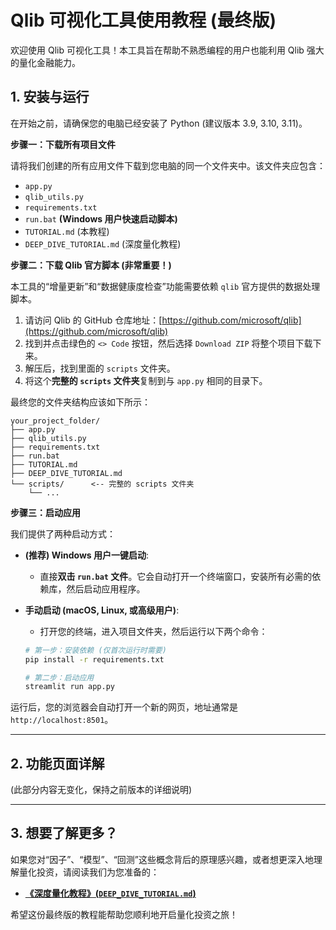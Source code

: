 # Qlib 可视化工具使用教程 (最终版)

欢迎使用 Qlib 可视化工具！本工具旨在帮助不熟悉编程的用户也能利用 Qlib 强大的量化金融能力。

## 1. 安装与运行

在开始之前，请确保您的电脑已经安装了 Python (建议版本 3.9, 3.10, 3.11)。

**步骤一：下载所有项目文件**

请将我们创建的所有应用文件下载到您电脑的同一个文件夹中。该文件夹应包含：
- `app.py`
- `qlib_utils.py`
- `requirements.txt`
- `run.bat`  **(Windows 用户快速启动脚本)**
- `TUTORIAL.md` (本教程)
- `DEEP_DIVE_TUTORIAL.md` (深度量化教程)

**步骤二：下载 Qlib 官方脚本 (非常重要！)**

本工具的“增量更新”和“数据健康度检查”功能需要依赖 `qlib` 官方提供的数据处理脚本。
1.  请访问 Qlib 的 GitHub 仓库地址：[https://github.com/microsoft/qlib](https://github.com/microsoft/qlib)
2.  找到并点击绿色的 `<> Code` 按钮，然后选择 `Download ZIP` 将整个项目下载下来。
3.  解压后，找到里面的 `scripts` 文件夹。
4.  将这个**完整的 `scripts` 文件夹**复制到与 `app.py` 相同的目录下。

最终您的文件夹结构应该如下所示：
```
your_project_folder/
├── app.py
├── qlib_utils.py
├── requirements.txt
├── run.bat
├── TUTORIAL.md
├── DEEP_DIVE_TUTORIAL.md
└── scripts/      <-- 完整的 scripts 文件夹
    └── ...
```

**步骤三：启动应用**

我们提供了两种启动方式：

- **(推荐) Windows 用户一键启动**:
  - 直接**双击 `run.bat` 文件**。它会自动打开一个终端窗口，安装所有必需的依赖库，然后启动应用程序。

- **手动启动 (macOS, Linux, 或高级用户)**:
  - 打开您的终端，进入项目文件夹，然后运行以下两个命令：
  ```bash
  # 第一步：安装依赖 (仅首次运行时需要)
  pip install -r requirements.txt

  # 第二步：启动应用
  streamlit run app.py
  ```

运行后，您的浏览器会自动打开一个新的网页，地址通常是 `http://localhost:8501`。

---
## 2. 功能页面详解

(此部分内容无变化，保持之前版本的详细说明)

---
## 3. 想要了解更多？

如果您对“因子”、“模型”、“回测”这些概念背后的原理感兴趣，或者想更深入地理解量化投资，请阅读我们为您准备的：
- **[《深度量化教程》(`DEEP_DIVE_TUTORIAL.md`)](./DEEP_DIVE_TUTORIAL.md)**

希望这份最终版的教程能帮助您顺利地开启量化投资之旅！
